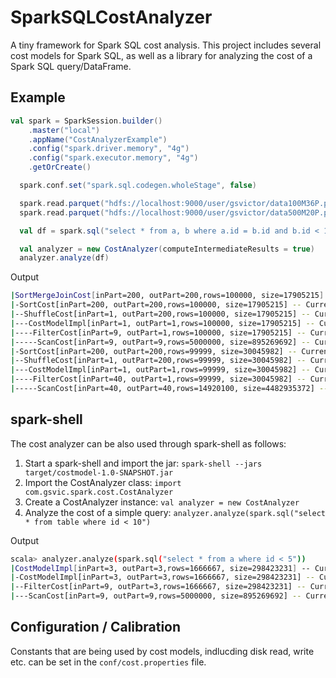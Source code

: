 # SparkSQLCostAnalyzer

A tiny framework for Spark SQL cost analysis. This project includes several cost models for Spark SQL, as well as a library for analyzing the cost of a Spark SQL query/DataFrame.

## Example
```scala
val spark = SparkSession.builder()
    .master("local")
    .appName("CostAnalyzerExample")
    .config("spark.driver.memory", "4g")
    .config("spark.executor.memory", "4g")
    .getOrCreate()

  spark.conf.set("spark.sql.codegen.wholeStage", false)

  spark.read.parquet("hdfs://localhost:9000/user/gsvictor/data100M36P.parquet").createOrReplaceTempView("a")
  spark.read.parquet("hdfs://localhost:9000/user/gsvictor/data500M20P.parquet").createOrReplaceTempView("b")

  val df = spark.sql("select * from a, b where a.id = b.id and b.id < 10000000")

  val analyzer = new CostAnalyzer(computeIntermediateResults = true)
  analyzer.analyze(df)
```
Output
```bash
|SortMergeJoinCost[inPart=200, outPart=200,rows=100000, size=17905215] -- Current Cost: 0.004155409022850999, Total Cost: 153.12430200939738
|-SortCost[inPart=200, outPart=200,rows=100000, size=17905215] -- Current Cost: 0.012912183843752454, Total Cost: 40.42083234720785
|--ShuffleCost[inPart=1, outPart=200,rows=100000, size=17905215] -- Current Cost: 39.70299043967368, Total Cost: 40.407920163364096
|---CostModelImpl[inPart=1, outPart=1,rows=100000, size=17905215] -- Current Cost: 0.0, Total Cost: 0.7049297236904205
|----FilterCost[inPart=9, outPart=1,rows=100000, size=17905215] -- Current Cost: 0.7049297236904205, Total Cost: 0.7049297236904205
|-----ScanCost[inPart=9, outPart=9,rows=5000000, size=895269692] -- Current Cost: 7.832630700672134, Total Cost: 7.832630700672134
|-SortCost[inPart=200, outPart=200,rows=99999, size=30045982] -- Current Cost: 0.012912033944868903, Total Cost: 112.69931425316669
|--ShuffleCost[inPart=1, outPart=200,rows=99999, size=30045982] -- Current Cost: 111.50348954326303, Total Cost: 112.68640221922182
|---CostModelImpl[inPart=1, outPart=1,rows=99999, size=30045982] -- Current Cost: 0.0, Total Cost: 1.1829126759587834
|----FilterCost[inPart=40, outPart=1,rows=99999, size=30045982] -- Current Cost: 1.1829126759587834, Total Cost: 1.1829126759587834
|-----ScanCost[inPart=40, outPart=40,rows=14920100, size=4482935372] -- Current Cost: 22.061689741276602, Total Cost: 22.061689741276602
```

## spark-shell
The cost analyzer can be also used through spark-shell as follows:
1. Start a spark-shell and import the jar: `spark-shell --jars target/costmodel-1.0-SNAPSHOT.jar`
2. Import the CostAnalyzer class: `import com.gsvic.spark.cost.CostAnalyzer`
3. Create a CostAnalyzer instance: `val analyzer = new CostAnalyzer`
4. Analyze the cost of a simple query: `analyzer.analyze(spark.sql("select * from table where id < 10")`

Output
```bash
scala> analyzer.analyze(spark.sql("select * from a where id < 5"))
|CostModelImpl[inPart=3, outPart=3,rows=1666667, size=298423231] -- Current Cost: 0.0, Total Cost: 3.916315350336067
|-CostModelImpl[inPart=3, outPart=3,rows=1666667, size=298423231] -- Current Cost: 0.0, Total Cost: 3.916315350336067
|--FilterCost[inPart=9, outPart=3,rows=1666667, size=298423231] -- Current Cost: 3.916315350336067, Total Cost: 3.916315350336067
|---ScanCost[inPart=9, outPart=9,rows=5000000, size=895269692] -- Current Cost: 7.832630700672134, Total Cost: 7.832630700672134
```

## Configuration / Calibration
Constants that are being used by cost models, indlucding disk read, write etc. can be set in the `conf/cost.properties` file.
